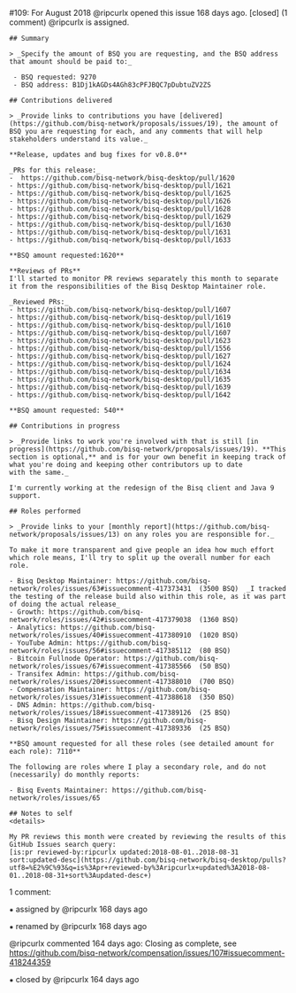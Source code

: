 #109: For August 2018
@ripcurlx opened this issue 168 days ago.  [closed] (1 comment)
@ripcurlx is assigned. 

    ## Summary
    
    > _Specify the amount of BSQ you are requesting, and the BSQ address that amount should be paid to:_
    
     - BSQ requested: 9270
     - BSQ address: B1Dj1kAGDs4AGh83cPFJBQC7pDubtuZV2ZS
    
    ## Contributions delivered
    
    > _Provide links to contributions you have [delivered](https://github.com/bisq-network/proposals/issues/19), the amount of BSQ you are requesting for each, and any comments that will help stakeholders understand its value._
    
    **Release, updates and bug fixes for v0.8.0**
    
    _PRs for this release:_
    -  https://github.com/bisq-network/bisq-desktop/pull/1620
    - https://github.com/bisq-network/bisq-desktop/pull/1621
    - https://github.com/bisq-network/bisq-desktop/pull/1625
    - https://github.com/bisq-network/bisq-desktop/pull/1626
    - https://github.com/bisq-network/bisq-desktop/pull/1628
    - https://github.com/bisq-network/bisq-desktop/pull/1629
    - https://github.com/bisq-network/bisq-desktop/pull/1630
    - https://github.com/bisq-network/bisq-desktop/pull/1631
    - https://github.com/bisq-network/bisq-desktop/pull/1633
    
    **BSQ amount requested:1620**
    
    **Reviews of PRs**
    I'll started to monitor PR reviews separately this month to separate it from the responsibilities of the Bisq Desktop Maintainer role.
    
    _Reviewed PRs:_
    - https://github.com/bisq-network/bisq-desktop/pull/1607
    - https://github.com/bisq-network/bisq-desktop/pull/1619
    - https://github.com/bisq-network/bisq-desktop/pull/1610
    - https://github.com/bisq-network/bisq-desktop/pull/1607
    - https://github.com/bisq-network/bisq-desktop/pull/1623
    - https://github.com/bisq-network/bisq-desktop/pull/1556
    - https://github.com/bisq-network/bisq-desktop/pull/1627
    - https://github.com/bisq-network/bisq-desktop/pull/1624
    - https://github.com/bisq-network/bisq-desktop/pull/1634
    - https://github.com/bisq-network/bisq-desktop/pull/1635
    - https://github.com/bisq-network/bisq-desktop/pull/1639
    - https://github.com/bisq-network/bisq-desktop/pull/1642
    
    **BSQ amount requested: 540**
    
    ## Contributions in progress
    
    > _Provide links to work you're involved with that is still [in progress](https://github.com/bisq-network/proposals/issues/19). **This section is optional,** and is for your own benefit in keeping track of what you're doing and keeping other contributors up to date 
    with the same._
    
    I'm currently working at the redesign of the Bisq client and Java 9 support.
    
    ## Roles performed
    
    > _Provide links to your [monthly report](https://github.com/bisq-network/proposals/issues/13) on any roles you are responsible for._
    
    To make it more transparent and give people an idea how much effort which role means, I'll try to split up the overall number for each role.
    
    - Bisq Desktop Maintainer: https://github.com/bisq-network/roles/issues/63#issuecomment-417373431  (3500 BSQ)  _I tracked the testing of the release build also within this role, as it was part of doing the actual release_
    - Growth: https://github.com/bisq-network/roles/issues/42#issuecomment-417379038  (1360 BSQ) 
    - Analytics: https://github.com/bisq-network/roles/issues/40#issuecomment-417380910  (1020 BSQ) 
    - YouTube Admin: https://github.com/bisq-network/roles/issues/56#issuecomment-417385112  (80 BSQ) 
    - Bitcoin Fullnode Operator: https://github.com/bisq-network/roles/issues/67#issuecomment-417385566  (50 BSQ) 
    - Transifex Admin: https://github.com/bisq-network/roles/issues/20#issuecomment-417388010  (700 BSQ) 
    - Compensation Maintainer: https://github.com/bisq-network/roles/issues/31#issuecomment-417388618  (350 BSQ) 
    - DNS Admin: https://github.com/bisq-network/roles/issues/18#issuecomment-417389126  (25 BSQ) 
    - Bisq Design Maintainer: https://github.com/bisq-network/roles/issues/75#issuecomment-417389336  (25 BSQ) 
    
    **BSQ amount requested for all these roles (see detailed amount for each role): 7110**
    
    The following are roles where I play a secondary role, and do not (necessarily) do monthly reports:
    
    - Bisq Events Maintainer: https://github.com/bisq-network/roles/issues/65
    
    ## Notes to self
    <details>
    
    My PR reviews this month were created by reviewing the results of this GitHub Issues search query:
    [is:pr reviewed-by:ripcurlx updated:2018-08-01..2018-08-31 sort:updated-desc](https://github.com/bisq-network/bisq-desktop/pulls?utf8=%E2%9C%93&q=is%3Apr+reviewed-by%3Aripcurlx+updated%3A2018-08-01..2018-08-31+sort%3Aupdated-desc+)


1 comment:

⁕ assigned by @ripcurlx 168 days ago

⁕ renamed by @ripcurlx 168 days ago

@ripcurlx commented 164 days ago:
    Closing as complete, see https://github.com/bisq-network/compensation/issues/107#issuecomment-418244359


⁕ closed by @ripcurlx 164 days ago

